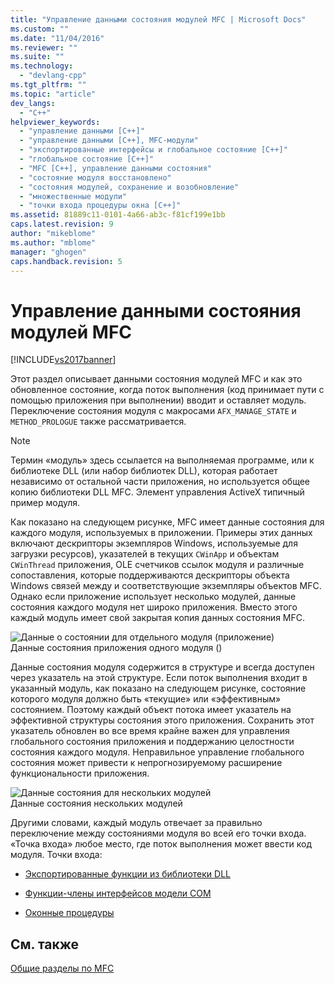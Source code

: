 ```yaml
---
title: "Управление данными состояния модулей MFC | Microsoft Docs"
ms.custom: ""
ms.date: "11/04/2016"
ms.reviewer: ""
ms.suite: ""
ms.technology: 
  - "devlang-cpp"
ms.tgt_pltfrm: ""
ms.topic: "article"
dev_langs: 
  - "C++"
helpviewer_keywords: 
  - "управление данными [C++]"
  - "управление данными [C++], MFC-модули"
  - "экспортированные интерфейсы и глобальное состояние [C++]"
  - "глобальное состояние [C++]"
  - "MFC [C++], управление данными состояния"
  - "состояние модуля восстановлено"
  - "состояния модулей, сохранение и возобновление"
  - "множественные модули"
  - "точки входа процедуры окна [C++]"
ms.assetid: 81889c11-0101-4a66-ab3c-f81cf199e1bb
caps.latest.revision: 9
author: "mikeblome"
ms.author: "mblome"
manager: "ghogen"
caps.handback.revision: 5
---
```

# Управление данными состояния модулей MFC
[!INCLUDE[vs2017banner](../assembler/inline/includes/vs2017banner.md)]

Этот раздел описывает данными состояния модулей MFC и как это обновленное состояние, когда поток выполнения \(код принимает пути с помощью приложения при выполнении\) вводит и оставляет модуль.  Переключение состояния модуля с макросами `AFX_MANAGE_STATE` и `METHOD_PROLOGUE` также рассматривается.  
  
> [!NOTE]
>  Термин «модуль» здесь ссылается на выполняемая программе, или к библиотеке DLL \(или набор библиотек DLL\), которая работает независимо от остальной части приложения, но используется общее копию библиотеки DLL MFC.  Элемент управления ActiveX типичный пример модуля.  
  
 Как показано на следующем рисунке, MFC имеет данные состояния для каждого модуля, используемых в приложении.  Примеры этих данных включают дескрипторы экземпляров Windows, используемые для загрузки ресурсов\), указателей в текущих `CWinApp` и объектам `CWinThread` приложения, OLE счетчиков ссылок модуля и различные сопоставления, которые поддерживаются дескрипторы объекта Windows связей между и соответствующие экземпляры объектов MFC.  Однако если приложение использует несколько модулей, данные состояния каждого модуля нет широко приложения.  Вместо этого каждый модуль имеет свой закрытая копия данных состояния MFC.  
  
 ![Данные о состоянии для отдельного модуля &#40;приложение&#41;](../mfc/media/vc387n1.png "vc387N1")  
Данные состояния приложения одного модуля \(\)  
  
 Данные состояния модуля содержится в структуре и всегда доступен через указатель на этой структуре.  Если поток выполнения входит в указанный модуль, как показано на следующем рисунке, состояние которого модуля должно быть «текущие» или «эффективным» состоянием.  Поэтому каждый объект потока имеет указатель на эффективной структуры состояния этого приложения.  Сохранить этот указатель обновлен во все время крайне важен для управления глобального состояния приложения и поддержанию целостности состояния каждого модуля.  Неправильное управление глобального состояния может привести к непрогнозируемому расширение функциональности приложения.  
  
 ![Данные состояния для нескольких модулей](../mfc/media/vc387n2.png "vc387N2")  
Данные состояния нескольких модулей  
  
 Другими словами, каждый модуль отвечает за правильно переключение между состояниями модуля во всей его точки входа.  «Точка входа» любое место, где поток выполнения может ввести код модуля.  Точки входа:  
  
-   [Экспортированные функции из библиотеки DLL](../mfc/exported-dll-function-entry-points.md)  
  
-   [Функции\-члены интерфейсов модели COM](../mfc/com-interface-entry-points.md)  
  
-   [Оконные процедуры](../Topic/Window%20Procedure%20Entry%20Points.md)  
  
## См. также  
 [Общие разделы по MFC](../mfc/general-mfc-topics.md)